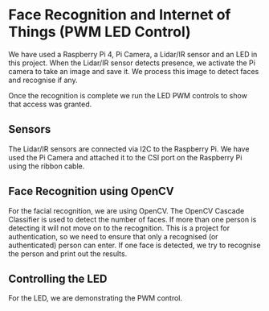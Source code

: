 # Face Recognition and Internet of Things (PWM LED Control)
We have used a Raspberry Pi 4,  Pi Camera, a Lidar/IR sensor and an LED in this project. When the Lidar/IR sensor detects presence, we activate the Pi camera to take an image and save it. We process this image to detect faces and recognise if any. 

Once the recognition is complete we run the LED PWM controls to show that access was granted. 

## Sensors 

The Lidar/IR sensors are connected via I2C to the Raspberry Pi. We have used the Pi Camera and attached it to the CSI port on the Raspberry Pi using the ribbon cable.

## Face Recognition using OpenCV

For the facial recognition, we are using OpenCV. The OpenCV Cascade Classifier is used to detect the number of faces. If more than one person is detecting it will not move on to the recognition. This is a project for authentication, so we need to ensure that only a recognised (or authenticated) person can enter. If one face is detected, we try to recognise the person and print out the results.

## Controlling the LED 

For the LED, we are demonstrating the PWM control. 
